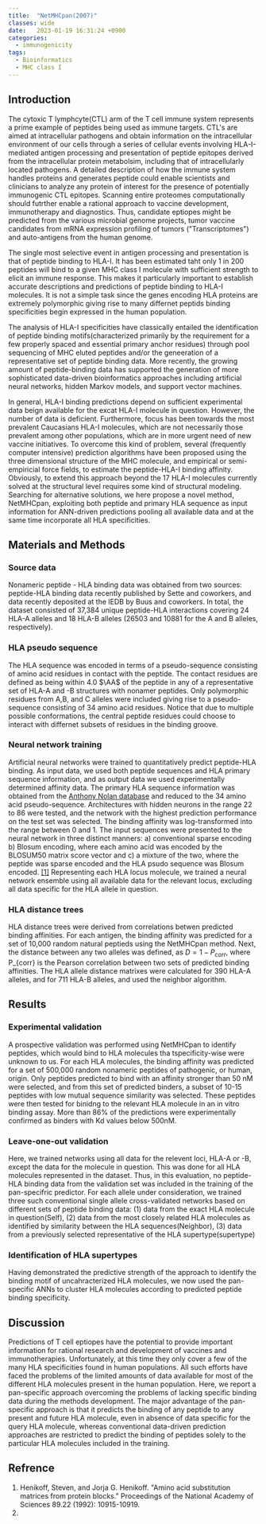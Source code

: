 ```yaml
---
title:  "NetMHCpan(2007)"
classes: wide
date:   2023-01-19 16:31:24 +0900
categories: 
  - immunogenicity
tags:
  - Bioinformatics
  - MHC class I
---
```


## Introduction

The cytoxic T lymphcyte(CTL) arm of the T cell immune system represents a prime example of peptides being used as immune targets. CTL's are aimed at intracellular pathogens and obtain information on the intracellular environment of our cells through a series of cellular events involving HLA-I-mediated antigen processing and presentation of peptide epitopes derived from the intracellular protein metabolsim, including that of intracellularly located pathogens. A detailed description of how the immune system handles proteins and generates peptide could enable scientists and clinicians to analyze any protein of interest for the presence of potentially immunogenic CTL epitopes. Scanning entire proteomes computationally should futrther enable a rational approach to vaccine development, immunotherapy and diagnostics. Thus, candidate eptiopes might be predicted from the various microbial genome projects, tumor vaccine candidates from mRNA expression profiling of tumors ("Transcriptomes") and auto-antigens from the human genome.

The single most selective event in antigen processing and presentation is that of peptide binding to HLA-I. It has been estimated taht only 1 in 200 peptides will bind to a given MHC class I molecule with sufficient strength to elicit an immune response. This makes it particularly important to establish accurate descriptions and predictions of peptide binding to HLA-I molecules. It is not a simple task since the genes encoding HLA proteins are extremely polymorphic giving rise to many differnet peptids binding specificities begin expressed in the human population. 

The analysis of HLA-I specificities have classically entailed the identification of peptide binding motifs(characterized primarily by the requirement for a few properly spaced and essential primary anchor residues) through pool sequencing of MHC eluted peptides and/or the geneeration of a representative set of peptide binding data. More recently, the growing amount of peptide-binding data has supported the generation of more sophisticated data-driven bioinformatics approaches including artificial neural networks, hidden Markov models, and support vector machines.

In general, HLA-I binding predictions depend on sufficient experimental data beign available for the excat HLA-I molecule in question. However, the number of data is deficient. Furthermore, focus has been towards the most prevalent Caucasians HLA-I molecules, which are not necessarily those prevalent among other populations, which are in more urgent need of new vaccine initiatives. To overcome this kind of problem, several (frequently computer intensive) prediction algorithms have been proposed using the three dimensional structure of the MHC molecule, and empirical or semi-empiricial force fields, to estimate the peptide-HLA-I binding affinity. Obviously, to extend this approach beyond the 17 HLA-I molecules currently solved at the structural level requires some kind of structural modeling. Searching for alternative solutions, we here propose a novel method, NetMHCpan, exploiting both peptide and primary HLA sequence as input information for ANN-driven predictions pooling all available data and at the same time incorporate all HLA specificities.

## Materials and Methods

### Source data

Nonameric peptide - HLA binding data was obtained from two sources: peptide-HLA binding data recently published by Sette and coworkers, and data recently deposited at the IEDB by Buus and coworkers. In total, the dataset consisted of 37,384 unique peptide-HLA interactions covering 24 HLA-A alleles and 18 HLA-B alleles (26503 and 10881 for the A and B alleles, respectively).

### HLA pseudo sequence

The HLA sequence was encoded in terms of a pseudo-sequence consisting of amino acid residues in contact with the peptide. The contact residues are defined as being within 4.0 $\AA$  of the peptide in any of a representative set of HLA-A and -B structures with nonamer peptides. Only polymorphic residues from A,B, and C alleles were included giving rise to a pseudo-sequence consisting of 34 amino acid residues. Notice that due to multiple possible conformations, the central peptide residues could choose to interact with differnet subsets of residues in the binding groove.

### Neural network training

Artificial neural networks were trained to quantitatively predict peptide-HLA binding. As input data, we used both peptide sequences and HLA primary sequence information, and as output data we used experimentally determined affinity data. The primary HLA sequence information was obtained from the [Anthony Nolan database](http://www.anthonynolan.org.uk/HIG/) and reduced to the 34 amino acid pseudo-sequence. Architectures with hidden neurons in the range 22 to 86 were tested, and the network with the highest prediction performance on the test set was selected. The binding affinity was log-transformed into the range between 0 and 1. The input sequences were presented to the neural network in three distinct manners: a) conventional sparse encoding b) Blosum encoding, where each amino acid was encoded by the BLOSUM50 matrix score vector and c) a mixture of the two, where the peptide was sparse encoded and the HLA psudo sequence was Blosum encoded. [[1]](https://www.pnas.org/doi/abs/10.1073/pnas.89.22.10915) Representing each HLA locus molecule, we trained a neural network ensemble using all available data for the relevant locus, excluding all data specific for the HLA allele in question. 

### HLA distance trees

HLA distance trees were derived from correlations betwen predicted binding affinities. For each antigen, the binding affinity was predicted for a set of 10,000 random natural peptieds using the NetMHCpan method. Next, the distance between any two alleles was defined, as $D = 1- P_{corr}$, where P_{corr} is the Pearson correlation between two sets of predicted binding affinities. The HLA allele distance matrixes were calculated for 390 HLA-A alleles, and for 711 HLA-B alleles, and used the neighbor algorithm.

## Results

### Experimental validation

A prospective validation was performed using NetMHCpan to identify peptides, which would bind to HLA molecules tha tspecificity-wise were unknown to us. For each HLA molecules, the binding affinity was predicted for a set of 500,000 random nonameric peptides of pathogenic, or human, origin. Only peptides predicted to bind with an affinity stronger than 50 nM were selected, and from this set of predicted binders, a subset of 10-15 peptides with low mutual sequence similarity was selected. These peptides were then tested for binidng to the relevant HLA molecule in an in vitro binding assay. More than 86% of the predictions were experimentally confirmed as binders with Kd values below 500nM. 

### Leave-one-out validation

Here, we trained networks using all data for the relevent loci, HLA-A or -B, except the data for the molecule in question. This was done for all HLA molecules represented in the dataset. Thus, in this evaluation, no peptide-HLA binding data from the validation set was included in the training of the pan-specifric predictor. For each allele under consideration, we trained three such conventional single allele cross-validated networks based on different sets of peptide binding data: (1) data from the exact HLA molecule in question(Self), (2) data from the most closely related HLA molecules as identified by similarity between the HLA sequences(Neighbor), (3) data from a previously selected representative of the HLA supertype(supertype)

### Identification of HLA supertypes

Having demonstrated the predictive strength of the approach to identify the binding motif of uncahracterized HLA molecules, we now used the pan-specific ANNs to cluster HLA molecules according to predicted peptide binding specificity. 

## Discussion

Predictions of T cell eptiopes have the potential to provide important information for rational research and development of vaccines and immunotherapies. Unfortunately, at this time they only cover a few of the many HLA specificities found in human populations. All such efforts have faced the problems of the limited amounts of data available for most of the different HLA molecules present in the human population. Here, we report a pan-specific approach overcoming the problems of lacking specific binding data during the methods development. The major advantage of the pan-specific approach is that it predicts the binding of any peptide to any present and future HLA molecule, even in absence of data specific for the query HLA molecule, whereas conventional data-driven prediction approaches are restricted to predict the binding of peptides solely to the particular HLA molecules included in the training. 

## Refrence

1. Henikoff, Steven, and Jorja G. Henikoff. "Amino acid substitution matrices from protein blocks." Proceedings of the National Academy of Sciences 89.22 (1992): 10915-10919.
2.